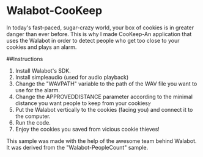 # Walabot-CooKeep
In today's fast-paced, sugar-crazy world, your box of cookies is in greater danger than ever before. This is why I made CooKeep-An application that uses the Walabot in order to detect people who get too close to your cookies and plays an alarm.


##Instructions

1. Install Walabot's SDK.
2. Install simpleaudio (used for audio playback)
3. Change the "WAVPATH" variable to the path of the WAV file you want to use for the alarm.
4. Change the APPROVEDDISTANCE parameter according to the minimal distance you want people to keep from your cookiesץ
5. Put the Walabot vertically to the cookies (facing you) and connect it to the computer.
6. Run the code.
7. Enjoy the cookies you saved from vicious cookie thieves!



This sample was made with the help of the awesome team behind Walabot. It was derived from the "Walabot-PeopleCount" sample.
